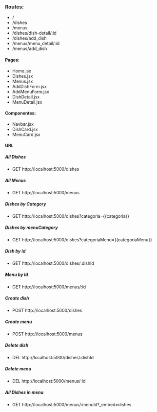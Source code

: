 ### Routes: 

- /
- /dishes
- /menus
- /dishes/dish-detail/:id
- /dishes/add_dish
- /menus/menu_detail/:id
- /menus/add_dish

#### Pages:
- Home.jsx
- Dishes.jsx
- Menus.jsx
- AddDishForm.jsx
- AddMenuForm.jsx
- DishDetail.jsx
- MenuDetail.jsx

#### Componentes:
- Navbar.jsx
- DishCard.jsx
- MenuCard.jsx

#### URL
##### All Dishes
- GET http://localhost:5000/dishes
##### All Menus
- GET http://localhost:5000/menus
##### Dishes by Category
- GET http://localhost:5000/dishes?categoria={{categoria}}
##### Dishes by menuCategory
- GET http://localhost:5000/dishes?categoriaMenu={{categoriaMenu}}
##### Dish by id
- GET http://localhost:5000/dishes/:dishId
##### Menu by Id
- GET http://localhost:5000/menus/:id
##### Create dish
- POST http://localhost:5000/dishes
##### Create menu
- POST http://localhost:5000/menus
##### Delete dish
- DEL http://localhost:5000/dishes/:dishId
##### Delete menu
- DEL http://localhost:5000/menus/:Id
##### All Dishes in menu
- GET http://localhost:5000/menus/:menuId?_embed=dishes